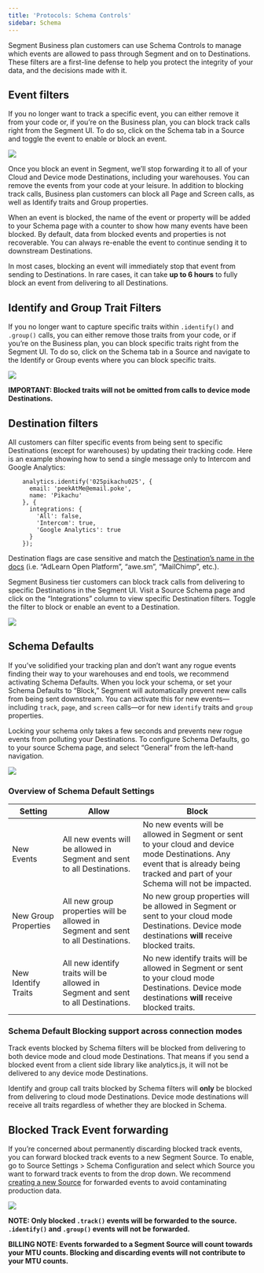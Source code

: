 ```yaml
---
title: 'Protocols: Schema Controls'
sidebar: Schema
---
```


Segment Business plan customers can use Schema Controls to manage which events are allowed to pass through Segment and on to Destinations. These filters are a first-line defense to help you protect the integrity of your data, and the decisions made with it.

## Event filters

If you no longer want to track a specific event, you can either remove it from your code or, if you’re on the Business plan, you can block track calls right from the Segment UI. To do so, click on the Schema tab in a Source and toggle the event to enable or block an event.


![](../images/asset_ZCRZqdO9.gif)


Once you block an event in Segment, we’ll stop forwarding it to all of your Cloud and Device mode Destinations, including your warehouses. You can remove the events from your code at your leisure. In addition to blocking track calls, Business plan customers can block all Page and Screen calls, as well as Identify traits and Group properties.

When an event is blocked, the name of the event or property will be added to your Schema page with a counter to show how many events have been blocked. By default, data from blocked events and properties is not recoverable. You can always re-enable the event to continue sending it to downstream Destinations.

In most cases, blocking an event will immediately stop that event from sending to Destinations. In rare cases, it can take **up to 6 hours** to fully block an event from delivering to all Destinations.


## Identify and Group Trait Filters

If you no longer want to capture specific traits within `.identify()` and `.group()` calls, you can either remove those traits from your code, or if you’re on the Business plan, you can block specific traits right from the Segment UI. To do so, click on the Schema tab in a Source and navigate to the Identify or Group events where you can block specific traits.


![](https://d2mxuefqeaa7sj.cloudfront.net/s_FA6EB207727C5CFB69E79F40240F32D015A49D53680882C1E7FD4D0BB999A0E7_1536610913565_disable+trait.gif)

**IMPORTANT: Blocked traits will not be omitted from calls to device mode Destinations.**

## Destination filters

All customers can filter specific events from being sent to specific Destinations (except for warehouses) by updating their tracking code. Here is an example showing how to send a single message only to Intercom and Google Analytics:

```
    analytics.identify('025pikachu025', {
      email: 'peekAtMe@email.poke',
      name: 'Pikachu'
    }, {
      integrations: {
        'All': false,
        'Intercom': true,
        'Google Analytics': true
      }
    });
```

Destination flags are case sensitive and match the [Destination’s name in the docs](https://segment.com/docs/destinations/) (i.e. “AdLearn Open Platform”, “awe.sm”, “MailChimp”, etc.).

Segment Business tier customers can block track calls from delivering to specific Destinations in the Segment UI. Visit a Source Schema page and click on the “Integrations” column to view specific Destination filters. Toggle the filter to block or enable an event to a Destination.


![](../images/asset_d3SRmkWy.gif)

## Schema Defaults

If you’ve solidified your tracking plan and don’t want any rogue events finding their way to your warehouses and end tools, we recommend activating Schema Defaults. When you lock your schema, or set your Schema Defaults to “Block,” Segment will automatically prevent new calls from being sent downstream. You can activate this for new events—including `track`, `page`, and `screen` calls—or for new `identify` traits and `group` properties.

Locking your schema only takes a few seconds and prevents new rogue events from polluting your Destinations. To configure Schema Defaults, go to your source Schema page, and select “General” from the left-hand navigation.


![](../images/asset_A8jUVuph.gif)


### Overview of Schema Default Settings

| Setting              | Allow                                                                | Block                             |
| -------------------- | -------------------------------------------------------------------- | --------------------------------- |
| New Events           | All new events will be allowed in Segment and sent to all Destinations.| No new events will be allowed in Segment or sent to your cloud and device mode Destinations. Any event that is already being tracked and part of your Schema will not be impacted. |
| New Group Properties | All new group properties will be allowed in Segment and sent to all Destinations. | No new group properties will be allowed in Segment or sent to your cloud mode Destinations. Device mode destinations **will** receive blocked traits. |
| New Identify Traits  | All new identify traits will be allowed in Segment and sent to all Destinations.  | No new identify traits will be allowed in Segment or sent to your cloud mode Destinations. Device mode destinations **will** receive blocked traits.|


### Schema Default Blocking support across connection modes

Track events blocked by Schema filters will be blocked from delivering to both device mode and cloud mode Destinations. That means if you send a blocked event from a client side library like analytics.js, it will not be delivered to any device mode Destinations.

Identify and group call traits blocked by Schema filters will **only** be blocked from delivering to cloud mode Destinations. Device mode destinations will receive all traits regardless of whether they are blocked in Schema.


## Blocked Track Event forwarding

If you’re concerned about permanently discarding blocked track events, you can forward blocked track events to a new Segment Source. To enable, go to Source Settings > Schema Configuration and select which Source you want to forward track events to from the drop down. We recommend [creating a new Source](https://segment.com/docs/guides/general/what-is-a-source/) for forwarded events to avoid contaminating production data.

![](https://d2mxuefqeaa7sj.cloudfront.net/s_FA6EB207727C5CFB69E79F40240F32D015A49D53680882C1E7FD4D0BB999A0E7_1536449582364_Screen+Shot+2018-09-08+at+4.32.41+PM.png)

**NOTE: Only blocked `.track()` events will be forwarded to the source. `.identify()` and `.group()` events will not be forwarded.**

**BILLING NOTE: Events forwarded to a Segment Source will count towards your MTU counts. Blocking and discarding events will not contribute to your MTU counts.**
